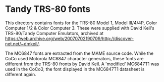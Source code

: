Tandy TRS-80 fonts
==================

This directory contains fonts for the TRS-80 Model 1, Model III/4/4P, Color Computer 1/2 & Color Computer 3.
These were supplied with David Keil's TRS-80/Tandy Computer Emulators, archived at https://web.archive.org/web/20070702190709/http://discover-net.net/~dmkeil/.

The MC6847 fonts are extracted from the MAME source code. While the CoCo used Motorola MC6847 character generators, these fonts are different from the TRS-80 
fronts by David Keil. A 'modified' MC6847T1 was used in the CoCo3; the font displayed in the MC6847T1 datasheet is different again.

